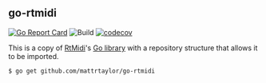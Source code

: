 ## go-rtmidi
[![Go Report Card](https://goreportcard.com/badge/github.com/mattrtaylor/go-rtmidi)](https://goreportcard.com/report/github.com/mattrtaylor/go-rtmidi)
![Build](https://github.com/mattrtaylor/go-rtmidi/actions/workflows/ci.yml/badge.svg?event=push)
[![codecov](https://codecov.io/gh/mattrtaylor/go-rtmidi/branch/main/graph/badge.svg?token=KKYZ8CRVTU)](https://codecov.io/gh/mattrtaylor/go-rtmidi)


This is a copy of [RtMidi](https://www.music.mcgill.ca/~gary/rtmidi/)'s [Go library](https://github.com/thestk/rtmidi/tree/master/contrib/go/rtmidi)
with a repository structure that allows it to be imported.

```
$ go get github.com/mattrtaylor/go-rtmidi
```
